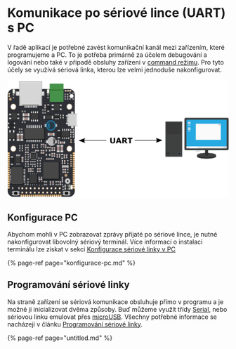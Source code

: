 # Komunikace po sériové lince \(UART\) s PC

  
V řadě aplikací je potřebné zavést komunikační kanál mezi zařízením, které programujeme a PC. To je potřeba primárně za účelem debugování a logování nebo také v případě obsluhy zařízení v [command režimu](../../architektura-fw/bootloader/command-mod.md). Pro tyto účely se využívá sériová linka, kterou lze velmi jednoduše nakonfigurovat. 

![](../../../.gitbook/assets/seriova_komunikace_schema.png)



## Konfigurace PC

Abychom mohli v PC zobrazovat zprávy přijaté po sériové lince, je nutné nakonfigurovat libovolný sériový terminál. Více informací o instalaci terminálu lze získat v sekci [Konfigurace sériové linky v PC](konfigurace-pc.md)

{% page-ref page="konfigurace-pc.md" %}

##  Programování sériové linky

Na straně zařízení se sériová komunikace obsluhuje přímo v programu a je možné ji inicializovat dvěma způsoby. Buď můžeme využít třídy [Serial](untitled.md#komunikace-pomoci-serial), nebo sériovou linku emulovat přes [microUSB](untitled.md#komunikace-pomoci-usb). Všechny potřebné informace se nacházejí v článku [Programování sériové linky](untitled.md).

{% page-ref page="untitled.md" %}



